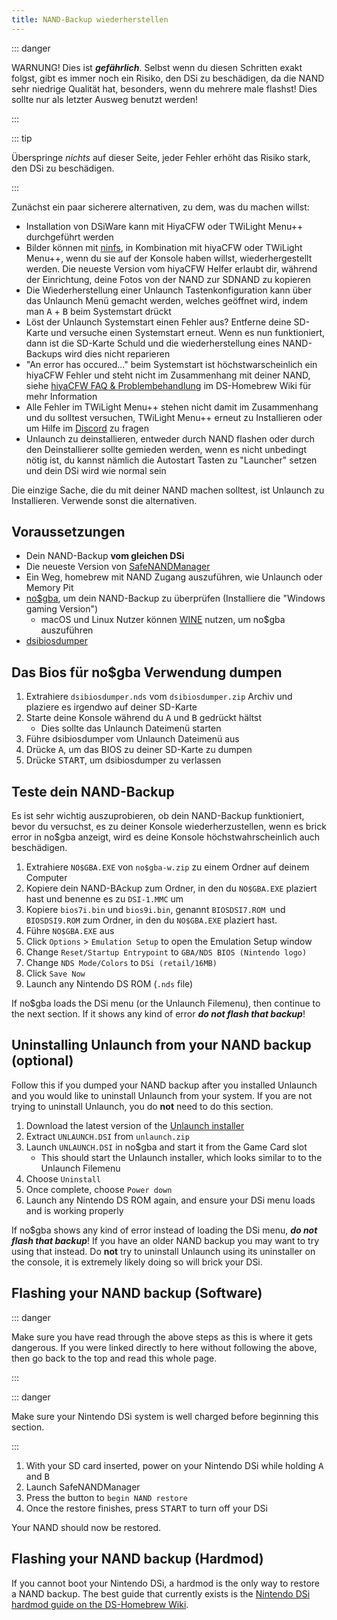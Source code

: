 ```yaml
---
title: NAND-Backup wiederherstellen
---
```


::: danger

WARNUNG! Dies ist ***gefährlich***. Selbst wenn du diesen Schritten exakt folgst, gibt es immer noch ein Risiko, den DSi zu beschädigen, da die NAND sehr niedrige Qualität hat, besonders, wenn du mehrere male flashst! Dies sollte nur als letzter Ausweg benutzt werden!

:::

::: tip

Überspringe *nichts* auf dieser Seite, jeder Fehler erhöht das Risiko stark, den DSi zu beschädigen.

:::

Zunächst ein paar sicherere alternativen, zu dem, was du machen willst:
- Installation von DSiWare kann mit HiyaCFW oder TWiLight Menu++ durchgeführt werden
- Bilder können mit [ninfs](https://github.com/ihaveamac/ninfs/releases), in Kombination mit hiyaCFW oder TWiLight Menu++, wenn du sie auf der Konsole haben willst, wiederhergestellt werden. Die neueste Version vom hiyaCFW Helfer erlaubt dir, während der Einrichtung, deine Fotos von der NAND zur SDNAND zu kopieren
- Die Wiederherstellung einer Unlaunch Tastenkonfiguration kann über das Unlaunch Menü gemacht werden, welches geöffnet wird, indem man <kbd class="face">A</kbd> + <kbd class="face">B</kbd> beim Systemstart drückt
- Löst der Unlaunch Systemstart einen Fehler aus? Entferne deine SD-Karte und versuche einen Systemstart erneut. Wenn es nun funktioniert, dann ist die SD-Karte Schuld und die wiederherstellung eines NAND-Backups wird dies nicht reparieren
- "An error has occured..." beim Systemstart ist höchstwarscheinlich ein hiyaCFW Fehler und steht nicht im Zusammenhang mit deiner NAND, siehe [hiyaCFW FAQ & Problembehandlung](https://wiki.ds-homebrew.com/hiyacfw/faq) im DS-Homebrew Wiki für mehr Information
- Alle Fehler im TWiLight Menu++ stehen nicht damit im Zusammenhang und du solltest versuchen, TWiLight Menu++ erneut zu Installieren oder um Hilfe im [Discord](https://ds-homebrew.com/discord) zu fragen
- Unlaunch zu deinstallieren, entweder durch NAND flashen oder durch den Deinstallierer sollte gemieden werden, wenn es nicht unbedingt nötig ist, du kannst nämlich die Autostart Tasten zu "Launcher" setzen und dein DSi wird wie normal sein

Die einzige Sache, die du mit deiner NAND machen solltest, ist Unlaunch zu Installieren. Verwende sonst die alternativen.

## Voraussetzungen
- Dein NAND-Backup **vom gleichen DSi**
- Die neueste Version von [SafeNANDManager](https://github.com/DS-Homebrew/SafeNANDManager/releases/latest/download/SafeNANDManager.nds)
- Ein Weg, homebrew mit NAND Zugang auszuführen, wie Unlaunch oder Memory Pit
- [no$gba](https://problemkaputt.de/gba.htm), um dein NAND-Backup zu überprüfen (Installiere die "Windows gaming Version")
    - macOS und Linux Nutzer können [WINE](https://winehq.org) nutzen, um no$gba auszuführen
- [dsibiosdumper](http://melonds.kuribo64.net/downloads/dsibiosdumper.7z)

## Das Bios für no$gba Verwendung dumpen
1. Extrahiere `dsibiosdumper.nds` vom `dsibiosdumper.zip` Archiv und plaziere es irgendwo auf deiner SD-Karte
2. Starte deine Konsole während du <kbd class="face">A</kbd> und <kbd class="face">B</kbd> gedrückt hältst
    - Dies sollte das Unlaunch Dateimenü starten
3. Führe dsibiosdumper vom Unlaunch Dateimenü aus
4. Drücke <kbd class="face">A</kbd>, um das BIOS zu deiner SD-Karte zu dumpen
5. Drücke <kbd>START</kbd>, um dsibiosdumper zu verlassen

## Teste dein NAND-Backup
Es ist sehr wichtig auszuprobieren, ob dein NAND-Backup funktioniert, bevor du versuchst, es zu deiner Konsole wiederherzustellen, wenn es brick error in no$gba anzeigt, wird es deine Konsole höchstwahrscheinlich auch beschädigen.
1. Extrahiere `NO$GBA.EXE` von `no$gba-w.zip` zu einem Ordner auf deinem Computer
2. Kopiere dein NAND-BAckup zum Ordner, in den du `NO$GBA.EXE` plaziert hast und benenne es zu `DSI-1.MMC` um
3. Kopiere `bios7i.bin` und `bios9i.bin`, genannt `BIOSDSI7.ROM `und `BIOSDSI9.ROM` zum Ordner, in den du `NO$GBA.EXE` plaziert hast.
4. Führe `NO$GBA.EXE` aus
5. Click `Options` > `Emulation Setup` to open the Emulation Setup window
6. Change `Reset/Startup Entrypoint` to `GBA/NDS BIOS (Nintendo logo)`
7. Change `NDS Mode/Colors` to `DSi (retail/16MB)`
8. Click `Save Now`
9. Launch any Nintendo DS ROM (`.nds` file)

If no$gba loads the DSi menu (or the Unlaunch Filemenu), then continue to the next section. If it shows any kind of error ***do not flash that backup***!

## Uninstalling Unlaunch from your NAND backup (optional)
Follow this if you dumped your NAND backup after you installed Unlaunch and you would like to uninstall Unlaunch from your system. If you are not trying to uninstall Unlaunch, you do **not** need to do this section.
1. Download the latest version of the [Unlaunch installer](https://problemkaputt.de/unlaunch.zip)
1. Extract `UNLAUNCH.DSI` from `unlaunch.zip`
1. Launch `UNLAUNCH.DSI` in no$gba and start it from the Game Card slot
    - This should start the Unlaunch installer, which looks similar to to the Unlaunch Filemenu
1. Choose `Uninstall`
1. Once complete, choose `Power down`
1. Launch any Nintendo DS ROM again, and ensure your DSi menu loads and is working properly

If no$gba shows any kind of error instead of loading the DSi menu, ***do not flash that backup***! If you have an older NAND backup you may want to try using that instead. Do **not** try to uninstall Unlaunch using its uninstaller on the console, it is extremely likely doing so will brick your DSi.

## Flashing your NAND backup (Software)

::: danger

Make sure you have read through the above steps as this is where it gets dangerous. If you were linked directly to here without following the above, then go back to the top and read this whole page.

:::

::: danger

Make sure your Nintendo DSi system is well charged before beginning this section.

:::

1. With your SD card inserted, power on your Nintendo DSi while holding <kbd class="face">A</kbd> and <kbd class="face">B</kbd>
3. Launch SafeNANDManager
4. Press the button to `begin NAND restore`
6. Once the restore finishes, press <kbd>START</kbd> to turn off your DSi

Your NAND should now be restored.

## Flashing your NAND backup (Hardmod)
If you cannot boot your Nintendo DSi, a hardmod is the only way to restore a NAND backup. The best guide that currently exists is the [Nintendo DSi hardmod guide on the DS-Homebrew Wiki](https://wiki.ds-homebrew.com/ds-index/hardmod#nintendo-dsi).
